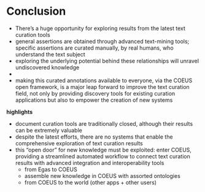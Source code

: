 # Conclusion

- There’s a huge opportunity for exploring results from the latest text curation tools
- general assertions are obtained through advanced text-mining tools; specific assertions are curated manually, by real humans, who understand the text subject
- exploring the underlying potential behind these relationships will unravel undiscovered knowledge
- 
- making this curated annotations available to everyone, via the COEUS open framework, is a major leap forward to improve the text curation field, not only by providing discovery tools for existing curation applications but also to empower the creation of new systems

**highlights**
- document curation tools are traditionally closed, although their results can be extremely valuable
- despite the latest efforts, there are no systems that enable the comprehensive exploration of text curation results
- this “open door” for new knowledge must be exploited: enter COEUS, providing a streamlined automated workflow to connect text curation results with advanced integration and interoperability tools
	- from Egas to COEUS
	- assemble new knowledge in COEUS with assorted ontologies
	- from COEUS to the world (other apps + other users)